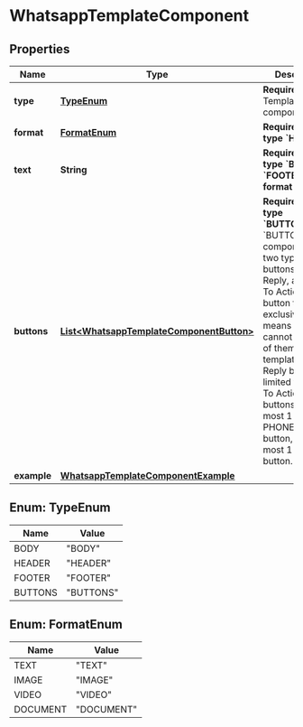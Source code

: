

# WhatsappTemplateComponent


## Properties

| Name | Type | Description | Notes |
|------------ | ------------- | ------------- | -------------|
|**type** | [**TypeEnum**](#TypeEnum) | **Required.** Template component type. |  [optional] |
|**format** | [**FormatEnum**](#FormatEnum) | **Required for type &#x60;HEADER&#x60;.** |  [optional] |
|**text** | **String** | **Required for type &#x60;BODY&#x60;, &#x60;FOOTER&#x60;, and format &#x60;TEXT&#x60;.** |  [optional] |
|**buttons** | [**List&lt;WhatsappTemplateComponentButton&gt;**](WhatsappTemplateComponentButton.md) | **Required for type &#x60;BUTTONS&#x60;.** The &#x60;BUTTONS&#x60; component has two types of buttons: Quick Reply, and Call To Action. These button types are exclusive, which means you cannot use both of them in one template. Quick Reply buttons are limited to 3. Call To Actions buttons have at most 1 PHONE_NUMBER button, and at most 1 URL button. |  [optional] |
|**example** | [**WhatsappTemplateComponentExample**](WhatsappTemplateComponentExample.md) |  |  [optional] |



## Enum: TypeEnum

| Name | Value |
|---- | -----|
| BODY | &quot;BODY&quot; |
| HEADER | &quot;HEADER&quot; |
| FOOTER | &quot;FOOTER&quot; |
| BUTTONS | &quot;BUTTONS&quot; |



## Enum: FormatEnum

| Name | Value |
|---- | -----|
| TEXT | &quot;TEXT&quot; |
| IMAGE | &quot;IMAGE&quot; |
| VIDEO | &quot;VIDEO&quot; |
| DOCUMENT | &quot;DOCUMENT&quot; |



